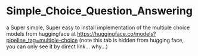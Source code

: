# Simple_Choice_Question_Answering
a Super simple, Super easy to install implementation of the multiple choice models from huggingface at https://huggingface.co/models?pipeline_tag=multiple-choice (note this tab is hidden from hugging face, you can only see it by direct link... why...)
